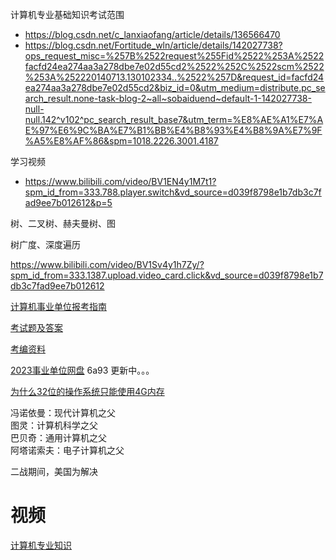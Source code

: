 
计算机专业基础知识考试范围
* https://blog.csdn.net/c_lanxiaofang/article/details/136566470
* https://blog.csdn.net/Fortitude_wln/article/details/142027738?ops_request_misc=%257B%2522request%255Fid%2522%253A%2522facfd24ea274aa3a278dbe7e02d55cd2%2522%252C%2522scm%2522%253A%252220140713.130102334..%2522%257D&request_id=facfd24ea274aa3a278dbe7e02d55cd2&biz_id=0&utm_medium=distribute.pc_search_result.none-task-blog-2~all~sobaiduend~default-1-142027738-null-null.142^v102^pc_search_result_base7&utm_term=%E8%AE%A1%E7%AE%97%E6%9C%BA%E7%B1%BB%E4%B8%93%E4%B8%9A%E7%9F%A5%E8%AF%86&spm=1018.2226.3001.4187

学习视频
* https://www.bilibili.com/video/BV1EN4y1M7t1?spm_id_from=333.788.player.switch&vd_source=d039f8798e1b7db3c7fad9ee7b012612&p=5

树、二叉树、赫夫曼树、图

树广度、深度遍历


https://www.bilibili.com/video/BV1Sv4y1h7Zy/?spm_id_from=333.1387.upload.video_card.click&vd_source=d039f8798e1b7db3c7fad9ee7b012612

[计算机事业单位报考指南](https://zhuanlan.zhihu.com/p/545929829)

[考试题及答案](https://www.doc88.com/p-19316402702664.html)

[考编资料](https://7opiqt.smartapps.baidu.com/?_chatParams=%7B%22agent_id%22%3A%22RC5xEPqqp3WYVYhq6IjjzUtsH3CAOnnM%22%2C%22content_build_id%22%3A%22%22%2C%22from%22%3A%22q2a%22%2C%22token%22%3A%22JMeWiLm5NVXlzwtp4YMJ98Wogo1ml0Os614QxwTchqwwqHtq%2B06vMg2BrnhmfA6D2H0ZprkiPrRC2o5vYvbsPOnhc46eLmLtNGLyTHaQk9CxbANeDkBSBmO0oL3gOEbHStc1%2Bj3haqT7%2BlqLnjHeK9OlzMhmjJDpjVNY7H22Yy4%3D%22%2C%22chat_no_login%22%3Atrue%7D&_swebScene=3711001210000000)

[2023事业单位网盘](https://pan.baidu.com/s/1eqJY3CQm51I5ole1tPM1EQ#list/path=%2Fsharelink1187617243-423645642417959%2F2023%E4%BA%8B%E4%B8%9A%E5%8D%95%E4%BD%8D&parentPath=%2Fsharelink1187617243-423645642417959) 6a93  更新中。。。

[为什么32位的操作系统只能使用4G内存](https://www.yigegongjiang.com/2019/4gMemory/)



冯诺依曼：现代计算机之父  
图灵：计算机科学之父   
巴贝奇：通用计算机之父  
阿塔诺索夫：电子计算机之父  

二战期间，美国为解决


# 视频
[计算机专业知识](https://www.bilibili.com/video/BV16D42157n6/?spm_id_from=333.337.search-card.all.click&vd_source=d039f8798e1b7db3c7fad9ee7b012612)

   
